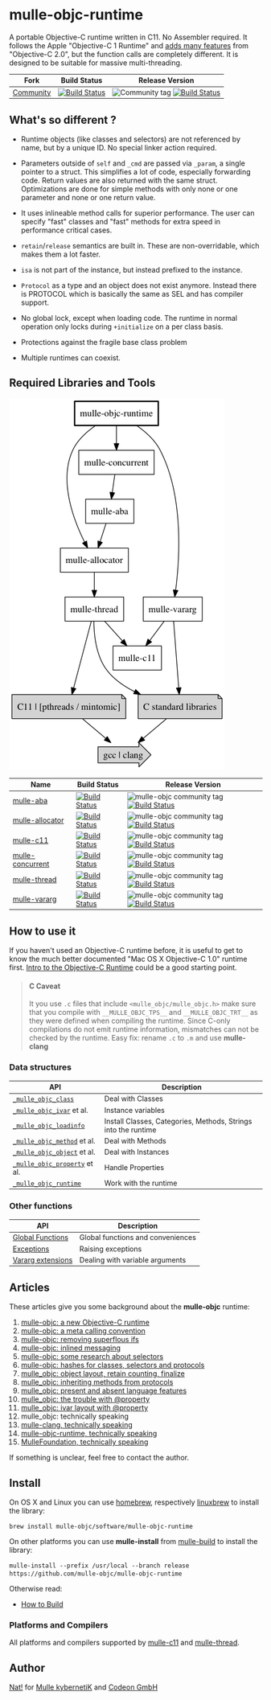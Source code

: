 # mulle-objc-runtime

A portable Objective-C runtime written in C11. No Assembler required.
It follows the Apple "Objective-C 1 Runtime" and
[adds many features](//www.mulle-kybernetik.com/weblog/2015/mulle_objc_present_and_absent.html)
from "Objective-C 2.0", but the function calls are completely different.
It is designed to be suitable for massive multi-threading.

Fork      |  Build Status | Release Version
----------|---------------|-----------------------------------
[Community](https://github.com/mulle-objc/mulle-objc/tree/release) | [![Build Status](https://travis-ci.org/mulle-objc/mulle-objc.svg)](https://travis-ci.org/mulle-objc/mulle-objc) | ![Community tag](https://img.shields.io/github/tag/mulle-objc/mulle-objc.svg) [![Build Status](https://travis-ci.org/mulle-objc/mulle-objc.svg?branch=release)](https://travis-ci.org/mulle-objc/mulle-objc)


## What's so different ?

* Runtime objects (like classes and selectors) are not referenced by name, but
by a unique ID. No special linker action required.

* Parameters outside of `self` and `_cmd` are passed via `_param`, a single
pointer to a struct. This simplifies a lot of code, especially forwarding code.
Return values are also returned with the same struct. Optimizations are done for
simple methods with only none or one parameter and none or one return value.

* It uses inlineable method calls for superior performance. The user can
specify "fast" classes and "fast" methods for extra speed in performance
critical cases.

* `retain`/`release` semantics are built in. These are non-overridable, which
makes them a lot faster.

* `isa` is not part of the instance, but instead prefixed to the instance.

* `Protocol` as a type and an object does not exist anymore. Instead there is
PROTOCOL which is basically the same as SEL and has compiler support.

* No global lock, except when loading code. The runtime in normal operation
only locks during `+initialize` on a per class basis.

* Protections against the fragile base class problem

* Multiple runtimes can coexist.

## Required Libraries and Tools

![Libraries and Tools](https://raw.githubusercontent.com/mulle-objc/mulle-objc-runtime/release/dox/mulle-objc-runtime-dependencies.png)

  Name         | Build Status | Release Version
---------------|--------------|---------------------------------
[mulle-aba](//github.com/mulle-objc/mulle-aba) | [![Build Status](https://travis-ci.org/mulle-objc/mulle-aba.svg?branch=release)](https://travis-ci.org/mulle-objc/mulle-aba) | ![mulle-objc community tag](https://img.shields.io/github/tag/mulle-objc/mulle-aba.svg) [![Build Status](https://travis-ci.org/mulle-objc/mulle-aba.svg?branch=release)](https://travis-ci.org/mulle-objc/mulle-aba)
[mulle-allocator](//github.com/mulle-objc/mulle-allocator) | [![Build Status](https://travis-ci.org/mulle-objc/mulle-allocator.svg?branch=release)](https://travis-ci.org/mulle-objc/mulle-allocator) | ![mulle-objc community tag](https://img.shields.io/github/tag/mulle-objc/mulle-allocator.svg) [![Build Status](https://travis-ci.org/mulle-objc/mulle-allocator.svg?branch=release)](https://travis-ci.org/mulle-objc/mulle-allocator)
[mulle-c11](//github.com/mulle-objc/mulle-c11) | [![Build Status](https://travis-ci.org/mulle-objc/mulle-c11.svg?branch=release)](https://travis-ci.org/mulle-objc/mulle-c11) | ![mulle-objc community tag](https://img.shields.io/github/tag/mulle-objc/mulle-c11.svg) [![Build Status](https://travis-ci.org/mulle-objc/mulle-c11.svg?branch=release)](https://travis-ci.org/mulle-objc/mulle-c11)
[mulle-concurrent](//github.com/mulle-objc/mulle-concurrent) | [![Build Status](https://travis-ci.org/mulle-objc/mulle-concurrent.svg?branch=release)](https://travis-ci.org/mulle-objc/mulle-concurrent) | ![mulle-objc community tag](https://img.shields.io/github/tag/mulle-objc/mulle-concurrent.svg) [![Build Status](https://travis-ci.org/mulle-objc/mulle-concurrent.svg?branch=release)](https://travis-ci.org/mulle-objc/mulle-concurrent)
[mulle-thread](//github.com/mulle-objc/mulle-thread) | [![Build Status](https://travis-ci.org/mulle-objc/mulle-thread.svg?branch=release)](https://travis-ci.org/mulle-objc/mulle-thread) | ![mulle-objc community tag](https://img.shields.io/github/tag/mulle-objc/mulle-thread.svg) [![Build Status](https://travis-ci.org/mulle-objc/mulle-thread.svg?branch=release)](https://travis-ci.org/mulle-objc/mulle-thread)
[mulle-vararg](//github.com/mulle-objc/mulle-vararg) | [![Build Status](https://travis-ci.org/mulle-objc/mulle-vararg.svg?branch=release)](https://travis-ci.org/mulle-objc/mulle-vararg) | ![mulle-objc community tag](https://img.shields.io/github/tag/mulle-objc/mulle-vararg.svg) [![Build Status](https://travis-ci.org/mulle-objc/mulle-vararg.svg?branch=release)](https://travis-ci.org/mulle-objc/mulle-vararg)

## How to use it

If you haven't used an Objective-C runtime before, it is useful to get to know
the much better documented "Mac OS X Objective-C 1.0" runtime first.
[Intro to the Objective-C Runtime](//mikeash.com/pyblog/friday-qa-2009-03-13-intro-to-the-objective-c-runtime.html)
could be a good starting point.


> #### C Caveat
>
> It you use `.c` files that include `<mulle_objc/mulle_objc.h>` make sure
> that you compile with `__MULLE_OBJC_TPS__` and `__MULLE_OBJC_TRT__` as
> they were defined when compiling the runtime. Since C-only compilations do
> not emit runtime information, mismatches can not be checked by the runtime.
> Easy fix: rename `.c` to `.m` and use **mulle-clang**


### Data structures

API                                                  | Description
-----------------------------------------------------|-----------------------------------
[`_mulle_objc_class`](dox/API_CLASS.md)              | Deal with Classes
[`_mulle_objc_ivar`](dox/API_IVAR.md) et al.         | Instance variables
[`_mulle_objc_loadinfo`](dox/API_LOADINFO.md)        | Install Classes, Categories, Methods, Strings into the runtime
[`_mulle_objc_method`](dox/API_METHOD.md)  et al.    | Deal with Methods
[`_mulle_objc_object`](dox/API_OBJECT.md)  et al.    | Deal with Instances
[`_mulle_objc_property`](dox/API_PROPERTY.md) et al. | Handle Properties
[`_mulle_objc_runtime`](dox/API_RUNTIME.md)          | Work with the runtime


### Other functions

API                                   | Description
--------------------------------------|-----------------------------------
[Global Functions](dox/API_GLOBAL.md) | Global functions  and conveniences
[Exceptions](dox/API_EXCEPTION.md)    | Raising exceptions
[Vararg extensions](dox/API_VARARG.md)| Dealing with variable arguments


## Articles

These articles give you some background about the **mulle-objc** runtime:

1. [mulle-objc: a new Objective-C runtime](//www.mulle-kybernetik.com/weblog/2015/mulle_objc_a_new_objective_c_.html)
2. [mulle-objc: a meta calling convention](//www.mulle-kybernetik.com/weblog/2015/mulle_objc_meta_call_convention.html)
3. [mulle-objc: removing superflous ifs](//www.mulle-kybernetik.com/weblog/2015/mulle_objc_the_superflous_if.html)
3. [mulle-objc: inlined messaging](//www.mulle-kybernetik.com/weblog/2015/mulle_objc_inlined_messaging.html)
4. [mulle-objc: some research about selectors](//www.mulle-kybernetik.com/weblog/2015/mulle_objc_selector_statistics.html)
5. [mulle-objc: hashes for classes, selectors and protocols](//www.mulle-kybernetik.com/weblog/2015/mulle_objc_selectors_are_hashes.html)
6. [mulle_objc: object layout, retain counting, finalize](//www.mulle-kybernetik.com/weblog/2015/mulle_objc_finalize_makes_a_comeback.html)
7. [mulle_objc: inheriting methods from protocols](//www.mulle-kybernetik.com/weblog/2015/mulle_objc_inheriting_from_protocols.html)
8. [mulle_objc: present and absent language features](//www.mulle-kybernetik.com/weblog/2015/mulle_objc_present_and_absent.html)
9. [mulle_objc: the trouble with @property](//www.mulle-kybernetik.com/weblog/2016/mulle_objc_property_trouble.html)
10. [mulle_objc: ivar layout with @property](//www.mulle-kybernetik.com/weblog/2016/mulle_objc_ivar_layout.html)
11. mulle_objc: technically speaking
   1. [mulle-clang, technically speaking](//www.mulle-kybernetik.com/weblog/2016/mulle_objc_clang_technically.html)
   2. [mulle-objc-runtime, technically speaking](//www.mulle-kybernetik.com/weblog/2016/mulle_objc_runtime_technically.html)
   3. [MulleFoundation, technically speaking](//www.mulle-kybernetik.com/weblog/2016/mulle_objc_foundation_technically.html)

If something is unclear, feel free to contact the author.


## Install

On OS X and Linux you can use
[homebrew](//brew.sh), respectively
[linuxbrew](//linuxbrew.sh)
to install the library:

```
brew install mulle-objc/software/mulle-objc-runtime
```

On other platforms you can use **mulle-install** from
[mulle-build](//github.com/mulle-nat/mulle-build)
to install the library:

```
mulle-install --prefix /usr/local --branch release https://github.com/mulle-objc/mulle-objc-runtime
```

Otherwise read:

* [How to Build](dox/BUILD.md)


### Platforms and Compilers

All platforms and compilers supported by
[mulle-c11](//github.com/mulle-objc/mulle-c11/) and
[mulle-thread](//github.com/mulle-objc/mulle-thread/).


## Author

[Nat!](//www.mulle-kybernetik.com/weblog) for
[Mulle kybernetiK](//www.mulle-kybernetik.com) and
[Codeon GmbH](//www.codeon.de)


